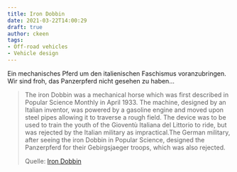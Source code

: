 ```yaml
---
title: Iron Dobbin
date: 2021-03-22T14:00:29
draft: true
author: ckeen
tags: 
- Off-road vehicles
- Vehicle design
---
```

Ein mechanisches Pferd um den italienischen Faschismus voranzubringen.
Wir sind froh, das Panzerpferd nicht gesehen zu haben...


> The iron Dobbin was a mechanical horse which was first described in Popular
> Science Monthly in April 1933. The machine, designed by an Italian inventor,
> was powered by a gasoline engine and moved upon steel pipes allowing it to
> traverse a rough field. The device was to be used to train the youth of the
> Gioventù Italiana del Littorio to ride, but was rejected by the Italian
> military as impractical.The German military, after seeing the iron Dobbin in
> Popular Science, designed the Panzerpferd for their Gebirgsjaeger troops,
> which was also rejected.
>
> Quelle: [Iron Dobbin](https://en.wikipedia.org/wiki/Iron_Dobbin)
